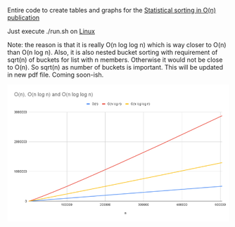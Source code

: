 Entire code to create tables and graphs for the [Statistical sorting in O(n) publication](./Sorting/sorting2.pdf)

Just execute ./run.sh on [Linux](https://www.kernel.org/)

Note: the reason is that it is really O(n log log n) which is way closer to O(n) than O(n log n). Also, it is also nested bucket sorting with requirement of sqrt(n) of buckets for list with n members. Otherwise it would not be close to O(n). So sqrt(n) as number of buckets is important. This will be updated in new pdf file. Coming soon-ish.

![o n log log n pic](./onloglogn.png)
